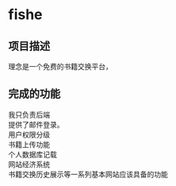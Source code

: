# fishe  
## 项目描述    
理念是一个免费的书籍交换平台，
## 完成的功能  
我只负责后端  
提供了邮件登录。    
用户权限分级  
书籍上传功能  
个人数据库记载  
网站经济系统  
书籍交换历史展示等一系列基本网站应该具备的功能

